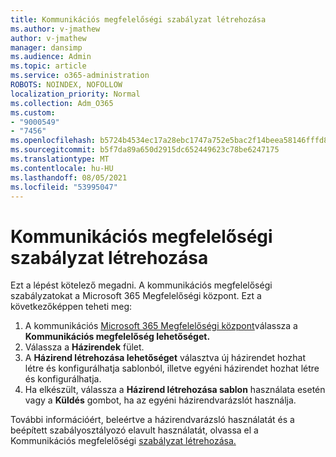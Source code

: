 ```yaml
---
title: Kommunikációs megfelelőségi szabályzat létrehozása
ms.author: v-jmathew
author: v-jmathew
manager: dansimp
ms.audience: Admin
ms.topic: article
ms.service: o365-administration
ROBOTS: NOINDEX, NOFOLLOW
localization_priority: Normal
ms.collection: Adm_O365
ms.custom:
- "9000549"
- "7456"
ms.openlocfilehash: b5724b4534ec17a28ebc1747a752e5bac2f14beea58146fffd8f35fad1e07edc
ms.sourcegitcommit: b5f7da89a650d2915dc652449623c78be6247175
ms.translationtype: MT
ms.contentlocale: hu-HU
ms.lasthandoff: 08/05/2021
ms.locfileid: "53995047"
---
```

# <a name="create-a-communication-compliance-policy"></a>Kommunikációs megfelelőségi szabályzat létrehozása

Ezt a lépést kötelező megadni. A kommunikációs megfelelőségi szabályzatokat a Microsoft 365 Megfelelőségi központ. Ezt a következőképpen teheti meg:

1. A kommunikációs [Microsoft 365 Megfelelőségi központ](https://go.microsoft.com/fwlink/?linkid=2130502)válassza a **Kommunikációs megfelelőség lehetőséget.**
2. Válassza a **Házirendek** fület.
3. A **Házirend létrehozása lehetőséget** választva új házirendet hozhat létre és konfigurálhatja sablonból, illetve egyéni házirendet hozhat létre és konfigurálhatja.
4. Ha elkészült, válassza a **Házirend létrehozása sablon** használata esetén vagy a **Küldés** gombot, ha az egyéni házirendvarázslót használja.

További információért, beleértve a házirendvarázsló használatát és a beépített szabályosztályozó elavult használatát, olvassa el a Kommunikációs megfelelőségi [szabályzat létrehozása.](https://go.microsoft.com/fwlink/?linkid=2129079)
